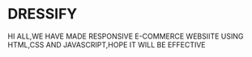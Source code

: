 # DRESSIFY
HI ALL,WE HAVE MADE RESPONSIVE E-COMMERCE WEBSIITE USING HTML,CSS AND JAVASCRIPT,HOPE IT WILL BE EFFECTIVE
